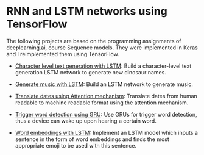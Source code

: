 # RNN and LSTM networks using TensorFlow


The following projects are based on the programming assignments of deeplearning.ai, course Sequence models. They were implemented in Keras and I reimplemented them using TensorFlow.

* [Character level text generation with LSTM](https://github.com/vasilismg/RNN_LSTM_TensorFlow/tree/master/Character_level_text_generation_LSTM): Build a character-level text generation LSTM network to generate new dinosaur names.

* [Generate music with LSTM](https://github.com/vasilismg/RNN_LSTM_TensorFlow/tree/master/Generate_music_LSTM): Build an LSTM network to generate music.

* [Translate dates using Attention mechanism](https://github.com/vasilismg/RNN_LSTM_TensorFlow/tree/master/Translate_dates_Attention_mechanism): Translate dates from human readable to machine readable format using the attention mechanism.

* [Trigger word detection using GRU](https://github.com/vasilismg/RNN_LSTM_TensorFlow/tree/master/Trigger_word_detection_GRU): Use GRUs for trigger word detection, thus a device can wake up upon hearing a certain word.

* [Word embeddings with LSTM](https://github.com/vasilismg/RNN_LSTM_TensorFlow/tree/master/Word_embeddings_LSTM): Implement an LSTM model which inputs a sentence in the form of word embeddings and finds the most appropriate emoji to be used with this sentence.